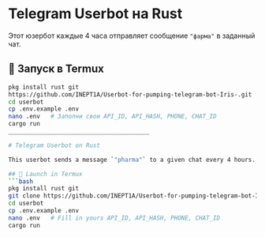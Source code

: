 # Telegram Userbot на Rust

Этот юзербот каждые 4 часа отправляет сообщение `"фарма"` в заданный чат.

## 🚀 Запуск в Termux
```bash
pkg install rust git
https://github.com/INEPT1A/Userbot-for-pumping-telegram-bot-Iris-.git
cd userbot
cp .env.example .env
nano .env   # Заполни свои API_ID, API_HASH, PHONE, CHAT_ID
cargo run
________________________________________

# Telegram Userbot on Rust

This userbot sends a message `"pharma"` to a given chat every 4 hours.

## 🚀 Launch in Termux
```bash
pkg install rust git
git clone https://github.com/INEPT1A/Userbot-for-pumping-telegram-bot-Iris-.git
cd userbot
cp .env.example .env
nano .env   # Fill in yours API_ID, API_HASH, PHONE, CHAT_ID
cargo run
